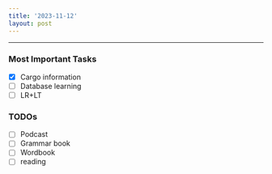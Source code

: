```yaml
---
title: '2023-11-12'
layout: post
---
```


---

### Most Important Tasks

- [x] Cargo information
- [ ] Database learning
- [ ] LR+LT

### TODOs

- [ ] Podcast
- [ ] Grammar book
- [ ] Wordbook
- [ ] reading
